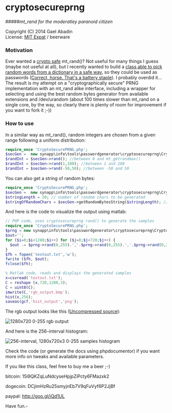 cryptosecureprng
================

#####*mt_rand for the moderatley paranoid citizen*

 Copyright (C) 2014 Gael Abadin<br/>
 License: [MIT Expat][1] / beerware
 
### Motivation

Ever wanted a [crypto safe](http://en.wikipedia.org/wiki/Cryptographically_secure_pseudorandom_number_generator) mt_rand()? Not useful for many things I guess (maybe not useful at all), 
but I recently wanted to build a [class able to pick random words from a dictionary in a safe way](https://github.com/elcodedocle/chbspassgen), 
so they could be used as passwords ([Correct, horse. That's a battery staple][2]). I probably overdid it... The result is my attempt on a 
"cryptographically secure" PRNG implementation with an mt_rand alike interface, including a wrapper for selecting and using the 
best random bytes generator from available extensions and /dev/urandom (about 100 times slower than 
mt_rand on a single core, by the way, so clearly there is plenty of room for improvement if you want to fork it ;-))

### How to use

In a similar way as mt_rand(), random integers are chosen from a given range following a uniform distribution:

```php
require_once 'CryptoSecurePRNG.php';
$secGen =  new synapp\info\tools\passwordgenerator\cryptosecureprng\CryptoSecurePRNG();
$randInt = $secGen->rand(); //between 0 and mt_getrandmax()
$randInt = $secGen->rand(1,100); //between 1 and 100
$randInt = $secGen->rand(-50,50); //between -50 and 50
```

You can also get a string of random bytes:

```php
require_once 'CryptoSecurePRNG.php';
$secGen =  new synapp\info\tools\passwordgenerator\cryptosecureprng\CryptoSecurePRNG();
$stringLength = 20; // number of random chars to be generated
$stringOfRandomChars = $secGen->getRandomBytesString($stringLength); // generate a string of $stringLength random ascii chars (non printable too)

```

And here is the code to visualize the output using matlab:

```php
// PHP code, uses cryptosecureprng rand() to generate the samples
require_once 'CryptoSecurePRNG.php';
$prng = new synapp\info\tools\passwordgenerator\cryptosecureprng\CryptoSecurePRNG();
$out=''; 
for ($i=0;$i<1280;$i++) for ($j=0;$j<720;$j++) { 
  $out .= $prng->rand(0,255).','.$prng->rand(0,255).','.$prng->rand(0,255).',';   
}
$fh = fopen('testout.txt','w');
fwrite ($fh, $out);
fclose($fh);
```

```matlab
% Matlab code, reads and displays the generated samples
x=csvread('testout.txt');
C = reshape (x,720,1280,3);
C = uint8(C);
imwrite(C,'rgb_output.bmp');
hist(x,256);
saveas(gcf,'hist_output','png');
```

The rgb output looks like this ([Uncompressed source](http://i4.minus.com/iZno4ib9xJYp1.bmp)):

![1280x720 0-255 rgb output](http://i.minus.com/jZno4ib9xJYp1.bmp "shrinked 1280x720 0-255 rgb output. Github uses jpeg compression. Uncompressed source available at http://i4.minus.com/iZno4ib9xJYp1.bmp")

And here is the 256-interval histogram:

![256-interval, 1280x720x3 0-255 samples histogram](http://i.minus.com/jnAXCdcY51T8o.png "256-interval 1280x720x3 samples histogram")

Check the code (or generate the docs using phpdocumentor) if you want more info on tweaks and available parameters.

If you like this class, feel free to buy me a beer ;-)

bitcoin: 15i9QKZqLuNdcyseHpjpZiPcty6FMazxk2 

dogecoin: DCjimHzRu25smyjnEb7V9qFuVyf6P2JjBf 

paypal: http://goo.gl/iQd1UL


Have fun.-

[1]: https://raw.githubusercontent.com/elcodedocle/cryptosecureprng/master/LICENSE
[2]: http://xkcd.com/936/

